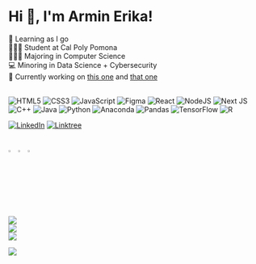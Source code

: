 
# Hi 👋, I'm Armin Erika!

🌱 Learning as I go <br/>
👩🏻‍🎓 Student at Cal Poly Pomona <br/>
👩🏻‍💻 Majoring in Computer Science <br/>
💻 Minoring in Data Science + Cybersecurity <br/>
🎯 Currently working on [this one](https://github.com/msbny "School Project #1") and [that one](https://github.com/erikacodepath "School Project #2") <br><br/>

<!-- Badges from https://github.com/Ileriayo/markdown-badges -->
![HTML5](https://img.shields.io/badge/html5-%23E34F26.svg?style=for-the-badge&logo=html5&logoColor=white)
![CSS3](https://img.shields.io/badge/css3-%231572B6.svg?style=for-the-badge&logo=css3&logoColor=white)
![JavaScript](https://img.shields.io/badge/javascript-%23323330.svg?style=for-the-badge&logo=javascript&logoColor=%23F7DF1E)
![Figma](https://img.shields.io/badge/figma-%23F24E1E.svg?style=for-the-badge&logo=figma&logoColor=white)
![React](https://img.shields.io/badge/react-%2320232a.svg?style=for-the-badge&logo=react&logoColor=%2361DAFB)
![NodeJS](https://img.shields.io/badge/node.js-6DA55F?style=for-the-badge&logo=node.js&logoColor=white)
![Next JS](https://img.shields.io/badge/Next-black?style=for-the-badge&logo=next.js&logoColor=white) <br/>
![C++](https://img.shields.io/badge/c++-%2300599C.svg?style=for-the-badge&logo=c%2B%2B&logoColor=white)
![Java](https://img.shields.io/badge/java-%23ED8B00.svg?style=for-the-badge&logo=openjdk&logoColor=white)
![Python](https://img.shields.io/badge/python-3670A0?style=for-the-badge&logo=python&logoColor=ffdd54)
![Anaconda](https://img.shields.io/badge/Anaconda-%2344A833.svg?style=for-the-badge&logo=anaconda&logoColor=white)
![Pandas](https://img.shields.io/badge/pandas-%23150458.svg?style=for-the-badge&logo=pandas&logoColor=white)
![TensorFlow](https://img.shields.io/badge/TensorFlow-%23FF6F00.svg?style=for-the-badge&logo=TensorFlow&logoColor=white)
![R](https://img.shields.io/badge/r-%23276DC3.svg?style=for-the-badge&logo=r&logoColor=white) <br/>

<!-- Links -->
[![LinkedIn](https://img.shields.io/badge/linkedin-%230077B5.svg?style=for-the-badge&logo=linkedin&logoColor=white)](https://linkedin.com/in/arminerika)
[![Linktree](https://img.shields.io/badge/linktree-1de9b6?style=for-the-badge&logo=linktree&logoColor=white)](https://linktr.ee/msbny) <br><br/>

<a href="mailto:arminerika@gmail.com"><img src="https://cdn-icons-png.freepik.com/512/7037/7037707.png" alt="MailTo" width="3%" height="auto"></a>
<a href="https://throne.com/msbny"><img src="https://cdn-icons-png.freepik.com/256/7037/7037690.png" alt="Throne" width="3%" height="auto"></a>
<a href="https://tr.ee/pLabuoLQsa"><img src="https://cdn-icons-png.freepik.com/256/7037/7037712.png" alt="Coffee" width="3%" height="auto"></a> <br/>
 
<!-- GitHub stats from https://github.com/anuraghazra/github-readme-stats -->
![](https://github-readme-stats.vercel.app/api?username=arminerika&theme=holi&rank_icon=github&hide_border=true&show_icons=true&include_all_commits=true&count_private=true) <br/>
![](https://github-readme-streak-stats.herokuapp.com/?user=arminerika&theme=holi-theme&hide_border=true&ring_color=blue) <br/>
![](https://github-readme-stats.vercel.app/api/top-langs/?username=arminerika&theme=holi&hide_border=true&layout=compact) <br/>

<!-- View Counter -->
[![](https://visitcount.itsvg.in/api?id=arminerika&icon=7&color=1)](https://visitcount.itsvg.in) <br/>




<!--
**arminerika/arminerika** is a ✨ _special_ ✨ repository because its `README.md` (this file) appears on your GitHub profile.

Here are some ideas to get you started:

- 🔭 I’m currently working on ...
- 🌱 I’m currently learning ...
- 👯 I’m looking to collaborate on ...
- 🤔 I’m looking for help with ...
- 💬 Ask me about ... 
- 📫 How to reach me: ...
- 😄 Pronouns: ... 
- ⚡ Fun fact: ...
-->




<!--
# 💫 About Me:
<br>

## 🌐 Socials:
[![Twitch](https://img.shields.io/badge/Twitch-%239146FF.svg?logo=Twitch&logoColor=white)](https://twitch.tv/msbny) 

# 💻 Tech Stack:
![C++](https://img.shields.io/badge/c++-%2300599C.svg?style=for-the-badge&logo=c%2B%2B&logoColor=white)
# 📊 GitHub Stats:
![](https://github-readme-stats.vercel.app/api?username=arminerika&theme=dark&hide_border=false&include_all_commits=false&count_private=false)<br/>
![](https://github-readme-streak-stats.herokuapp.com/?user=arminerika&theme=dark&hide_border=false)<br/>
![](https://github-readme-stats.vercel.app/api/top-langs/?username=arminerika&theme=dark&hide_border=false&include_all_commits=false&count_private=false&layout=compact)

### ✍️ Random Dev Quote
![](https://quotes-github-readme.vercel.app/api?type=horizontal&theme=tokyonight)

### 😂 Random Dev Meme
<img src='https://randommeme-five.vercel.app/' style="height: 400px;"/>

---
[![](https://visitcount.itsvg.in/api?id=arminerika&icon=7&color=1)](https://visitcount.itsvg.in)

<!-- Proudly created with GPRM ( https://gprm.itsvg.in ) -->
